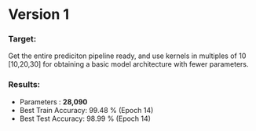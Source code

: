 # **Version 1**
### **Target**: <br/>
Get the entire prediciton pipeline ready, and use kernels in multiples of 10 [10,20,30] for obtaining a basic model architecture with fewer parameters.

### **Results**: <br/>
*	Parameters : **28,090**
*	Best Train Accuracy: 99.48 % (Epoch 14)
*	Best Test Accuracy: 98.99 % (Epoch 14)
